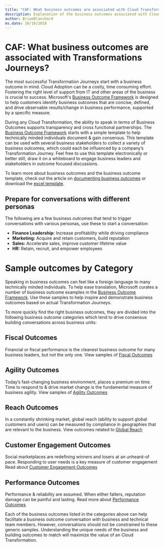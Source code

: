 ```yaml
---
title: "CAF: What business outcomes are associated with Cloud Transformations?"
description: Explanation of the business outcomes associated with Cloud Transformations
author: BrianBlanchard
ms.date: 10/10/2018
---
```


# CAF: What business outcomes are associated with Transformations Journeys?

The most successful Transformation Journeys start with a business outcome in mind. Cloud Adoption can be a costly, time consuming effort. Fostering the right level of support from IT and other areas of the business is crucial to success. Microsoft's [Business Outcome Framework](../overview.md) is designed to help customers identify business outcomes that are concise, defined, and drive observable results/change in business performance, supported by a specific measure.

During any Cloud Transformation, the ability to speak in terms of Business Outcomes supports transparency and cross functional partnerships. The [Business Outcome Framework](../overview.md) starts with a simple template to help technically minded individuals document & gain consensus. This template can be used with several business stakeholders to collect a variety of business outcomes, which could each be influenced by a company’s Transformation Journey. Feel free to use this template electronically or better still, draw it on a whiteboard to engage business leaders and stakeholders in outcome focused discussions. 

To learn more about business outcomes and the business outcome template, check out the article on [documenting business outcomes](how-to-use-the-business-outcome-template.md) or download the [excel template](https://archcenter.blob.core.windows.net/cdn/business-outcome-template.xlsx).

## Prepare for conversations with different personas

The following are a few business outcomes that tend to trigger conversations with various personas, use these to start a conversation:

* **Finance Leadership:** Increase profitability while driving compliance
* **Marketing:** Acquire and retain customers, build reputation
* **Sales:** Accelerate sales, improve customer lifetime value
* **HR:** Retain, recruit, and empower employees

# Sample outcomes by Category

Speaking in business outcomes can feel like a foreign language to many technically minded individuals. To help ease translation, Microsoft curates a number of business outcome examples in the [Business Outcome Framework](../overview.md). Use these samples  to help inspire and demonstrate business outcomes based on actual Transformation Journeys.

To more quickly find the right business outcomes, they are divided into the following business outcome categories which tend to drive consensus building conversations across business units:

## Fiscal Outcomes

Financial or fiscal performance is the cleanest business outcome for many business leaders, but not the only one.
View samples of [Fiscal Outcomes](fiscal-outcomes.md)

## Agility Outcomes

Today’s fast-changing business environment, places a premium on time. Time to respond to & drive market change is the fundamental measure of business agility.
View samples of [Agility Outcomes](agility-outcomes.md)

## Reach Outcomes

In a constantly shrinking market, global reach (ability to support global customers and users) can be measured by compliance in geographies that are relevant to the business.
View outcomes related to [Global Reach](reach-outcomes.md)

## Customer Engagement Outcomes

Social marketplaces are redefining winners and losers at an unheard-of pace. Responding to user needs is a key measure of customer engagement
Read about [Customer Engagement Outcomes](engagement-outcomes.md)

## Performance Outcomes

Performance & reliability are assumed. When either falters, reputation damage can be painful and lasting.
Read more about [Performance Outcomes](performance-outcomes.md)

Each of the business outcomes listed in the categories above can help facilitate a business outcome conversation with business and technical team members. However, conversations should not be constrained to these generic samples. Understanding the unique needs of the business and building outcomes to match will maximize the value of an Cloud Transformation.